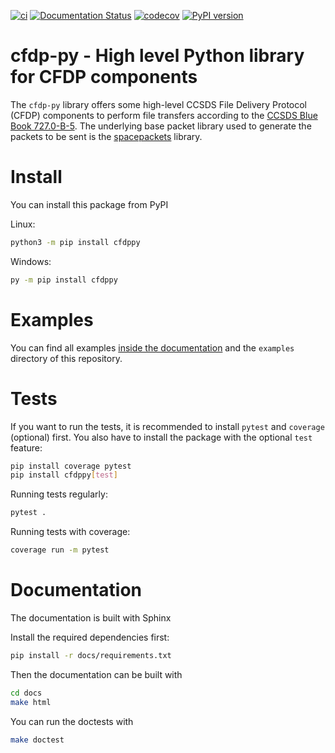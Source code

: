 [![ci](https://github.com/us-irs/cfdp-py/actions/workflows/ci.yml/badge.svg)](https://github.com/us-irs/cfdp-py/actions/workflows/ci.yml)
[![Documentation Status](https://readthedocs.org/projects/cfdp-py/badge/?version=latest)](https://cfdp-py.readthedocs.io/en/latest/?badge=latest)
[![codecov](https://codecov.io/gh/us-irs/cfdp-py/graph/badge.svg?token=FBL1NR54BI)](https://codecov.io/gh/us-irs/cfdp-py)
[![PyPI version](https://badge.fury.io/py/cfdppy.svg)](https://badge.fury.io/py/cfdppy)

cfdp-py - High level Python library for CFDP components
======================

The `cfdp-py` library offers some high-level CCSDS File Delivery Protocol (CFDP) components to
perform file transfers according to the [CCSDS Blue Book 727.0-B-5](https://public.ccsds.org/Pubs/727x0b5.pdf).
The underlying base packet library used to generate the packets to be sent is the
[spacepackets](https://github.com/us-irs/spacepackets-py) library.

# Install

You can install this package from PyPI

Linux:

```sh
python3 -m pip install cfdppy 
```

Windows:

```sh
py -m pip install cfdppy 
```

# Examples

You can find all examples [inside the documentation](https://pycfdp.readthedocs.io/en/latest/examples.html) and the `examples` directory of this repository.

# Tests

If you want to run the tests, it is recommended to install `pytest` and `coverage` (optional)
first. You also have to install the package with the optional `test` feature:

```sh
pip install coverage pytest
pip install cfdppy[test]
```

Running tests regularly:

```sh
pytest .
```

Running tests with coverage:

```sh
coverage run -m pytest
```

# Documentation

The documentation is built with Sphinx

Install the required dependencies first:

```sh
pip install -r docs/requirements.txt
```

Then the documentation can be built with

```sh
cd docs
make html
```

You can run the doctests with

```sh
make doctest
```
